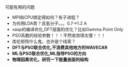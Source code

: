可能有用的问题

- MPI和CPU绑定得如何？有子进程？
- 为何用LDA势？且氢分子。。。0.7->1.2 A
- vasp的编译优化,DFT层面的优化？比如Gamma Point Only
- PSO系数的经验参数！！！不然收敛得太慢！！！
- 库伦矩阵什么鬼，也许是个线索？
- **DFT与PSO联合优化,不浪费其他地方的WAVECAR**
- **ML与PSO联合优化,ML指导PSO的方向**
- **物理因素优化，研究一下能量曲面的结构**
